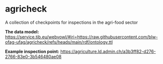 agricheck
=========

A collection of checkpoints for inspections in the agri-food sector

**The data model:** <https://service.tib.eu/webvowl/#iri=https://raw.githubusercontent.com/blw-ofag-ufag/agricheck/refs/heads/main/rdf/ontology.ttl>

**Example inspection point:** <https://agriculture.ld.admin.ch/a3b3ff82-d276-2766-83e0-3b546480ae08>